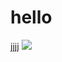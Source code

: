 # hello
jjjj
![](https://github.com/jojokgs/T5-SDAIA-bootcamp-EDA-Jawaher-Aljulaify/blob/main/Picture1.png)
